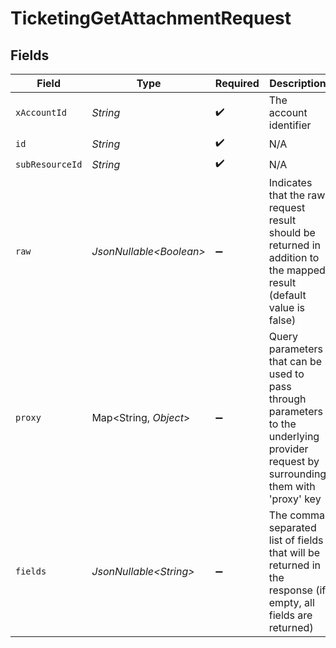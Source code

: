 # TicketingGetAttachmentRequest


## Fields

| Field                                                                                                                                          | Type                                                                                                                                           | Required                                                                                                                                       | Description                                                                                                                                    | Example                                                                                                                                        |
| ---------------------------------------------------------------------------------------------------------------------------------------------- | ---------------------------------------------------------------------------------------------------------------------------------------------- | ---------------------------------------------------------------------------------------------------------------------------------------------- | ---------------------------------------------------------------------------------------------------------------------------------------------- | ---------------------------------------------------------------------------------------------------------------------------------------------- |
| `xAccountId`                                                                                                                                   | *String*                                                                                                                                       | :heavy_check_mark:                                                                                                                             | The account identifier                                                                                                                         |                                                                                                                                                |
| `id`                                                                                                                                           | *String*                                                                                                                                       | :heavy_check_mark:                                                                                                                             | N/A                                                                                                                                            |                                                                                                                                                |
| `subResourceId`                                                                                                                                | *String*                                                                                                                                       | :heavy_check_mark:                                                                                                                             | N/A                                                                                                                                            |                                                                                                                                                |
| `raw`                                                                                                                                          | *JsonNullable\<Boolean>*                                                                                                                       | :heavy_minus_sign:                                                                                                                             | Indicates that the raw request result should be returned in addition to the mapped result (default value is false)                             |                                                                                                                                                |
| `proxy`                                                                                                                                        | Map\<String, *Object*>                                                                                                                         | :heavy_minus_sign:                                                                                                                             | Query parameters that can be used to pass through parameters to the underlying provider request by surrounding them with 'proxy' key           |                                                                                                                                                |
| `fields`                                                                                                                                       | *JsonNullable\<String>*                                                                                                                        | :heavy_minus_sign:                                                                                                                             | The comma separated list of fields that will be returned in the response (if empty, all fields are returned)                                   | id,remote_id,ticket_id,remote_ticket_id,user_id,remote_user_id,file_name,file_format,file_url,size,created_at,updated_at,unified_custom_fields |